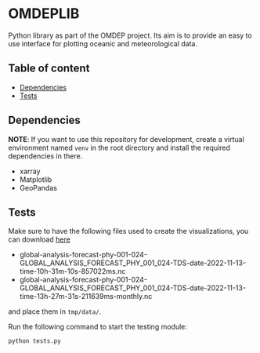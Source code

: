 # OMDEPLIB

Python library as part of the OMDEP project. Its aim is to provide an
easy to use interface for plotting oceanic and meteorological data.

## Table of content

- [Dependencies](#dependencies)
- [Tests](#tests)

## Dependencies

**NOTE**: If you want to use this repository for development,
create a virtual environment named `venv` in the root directory
and install the required dependencies in there.

- xarray
- Matplotlib
- GeoPandas

## Tests

Make sure to have the following files used to create the visualizations, you can download [here](https://drive.google.com/drive/folders/1TTOIBGoP5B0xvj9gcYnuUWBYy3rgmuCx?usp=share_link)

- global-analysis-forecast-phy-001-024-GLOBAL_ANALYSIS_FORECAST_PHY_001_024-TDS-date-2022-11-13-time-10h-31m-10s-857022ms.nc
- global-analysis-forecast-phy-001-024-GLOBAL_ANALYSIS_FORECAST_PHY_001_024-TDS-date-2022-11-13-time-13h-27m-31s-211639ms-monthly.nc

and place them in `tmp/data/`.

Run the following command to start the testing module:

``` sh
python tests.py
```